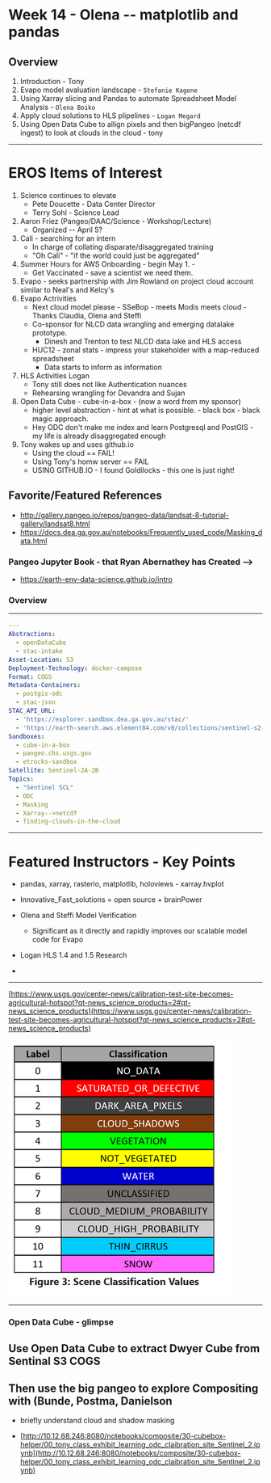 # Week 14 - Olena -- matplotlib and pandas

## Overview

1. Introduction - Tony
2. Evapo model avaluation landscape - `Stefanie Kagone`
3. Using Xarray slicing and Pandas to automate Spreadsheet Model Analysis - `Olena Boiko`
4. Apply cloud solutions to HLS plipelines - `Logan Megard`
5. Using Open Data Cube to allign pixels and then bigPangeo (netcdf ingest) to look at clouds in the cloud - tony

---
# EROS Items of Interest

1. Science continues to elevate
    - Pete Doucette  - Data Center Director
    - Terry Sohl - Science Lead
2. Aaron Friez (Pangeo/DAAC/Science - Workshop/Lecture)
    - Organized -- April 5?
3. Cali - searching for an intern
    - In charge of collating disparate/disaggregated training
    - "Oh Cali" - "if the world could just be aggregated"
4. Summer Hours for AWS Onboarding - begin May 1. - 
    - Get Vaccinated - save a scientist we need them.
5. Evapo - seeks partnership with Jim Rowland on project cloud account similar to Neal's and Kelcy's
6. Evapo Actrivities
    - Next cloud model please - SSeBop - meets Modis meets cloud - Thanks Claudia, Olena and Steffi
    - Co-sponsor for NLCD data wrangling and emerging datalake prototype.
        - Dinesh and Trenton to test NLCD data lake and HLS access
    - HUC12 - zonal stats - impress your stakeholder with a map-reduced spreadsheet
        - Data starts to inform as information
7. HLS Activities Logan
    - Tony still does not like Authentication nuances
    - Rehearsing wrangling for Devandra and Sujan
8. Open Data Cube - cube-in-a-box - (now a word from my sponsor)
    - higher level abstraction - hint at what is possible. - black box - black magic approach.
    - Hey ODC don't make me index and learn Postgresql and PostGIS - my life is already disaggregated enough
9. Tony wakes up and uses github.io
    - Using the cloud == FAIL!
    - Using Tony's homw server == FAIL
    - USING GITHUB.IO - I found Goldilocks - this one is just right!

## Favorite/Featured References

- http://gallery.pangeo.io/repos/pangeo-data/landsat-8-tutorial-gallery/landsat8.html
- https://docs.dea.ga.gov.au/notebooks/Frequently_used_code/Masking_data.html

### Pangeo Jupyter Book - that Ryan Abernathey has Created -->
- https://earth-env-data-science.github.io/intro

### Overview
---

```yaml
--- 
Abstractions: 
  - openDataCube
  - stac-intake
Asset-Location: S3
Deployment-Technology: docker-compose
Format: COGS
Metadata-Containers: 
  - postgis-odc
  - stac-json
STAC_API_URL:
  - 'https://explorer.sandbox.dea.ga.gov.au/stac/'
  - 'https://earth-search.aws.element84.com/v0/collections/sentinel-s2-l2a-cogs'
Sandboxes: 
  - cube-in-a-box
  - pangeo.chs.usgs.gov
  - etrocks-sandbox
Satellite: Sentinel-2A-2B
Topics: 
  - "Sentinel SCL"
  - ODC
  - Masking
  - Xarray-->netcdf
  - finding-clouds-in-the-cloud
```

---

# Featured Instructors - Key Points

- pandas, xarray, rasterio, matplotlib, holoviews - xarray.hvplot
- Innovative_Fast_solutions = open source + brainPower

- Olena and Steffi Model Verification
    - Significant as it directly and rapidly improves our scalable model code for Evapo
- Logan HLS 1.4 and 1.5 Research
- 

---

[https://www.usgs.gov/center-news/calibration-test-site-becomes-agricultural-hotspot?qt-news_science_products=2#qt-news_science_products](https://www.usgs.gov/center-news/calibration-test-site-becomes-agricultural-hotspot?qt-news_science_products=2#qt-news_science_products)



![](Assets/sentenel-scene-classification-levels.PNG)


---
### Open Data Cube - glimpse

## Use Open Data Cube to extract Dwyer Cube from Sentinal S3 COGS

## Then use the big pangeo to explore Compositing with (Bunde, Postma, Danielson

- briefly understand cloud and shadow masking 


- [http://10.12.68.246:8080/notebooks/composite/30-cubebox-helper/00_tony_class_exhibit_learning_odc_claibration_site_Sentinel_2.ipynb](http://10.12.68.246:8080/notebooks/composite/30-cubebox-helper/00_tony_class_exhibit_learning_odc_claibration_site_Sentinel_2.ipynb)



